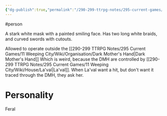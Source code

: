 ```yaml
---
{"dg-publish":true,"permalink":"/290-299-ttrpg-notes/295-current-games/11-weeping-city/wiki/person/smiling-mask/"}
---
```



#person 

A stark white mask with a painted smiling face.
Has two long white braids, and curved swords with cutouts.

Allowed to operate outside the [[290-299 TTRPG Notes/295 Current Games/11 Weeping City/Wiki/Organisation/Dark Mother's Hand\|Dark Mother's Hand]]
Which is weird, because the DMH are controlled by [[290-299 TTRPG Notes/295 Current Games/11 Weeping City/Wiki/House/La'val\|La'val]].
	When La'val want a hit, but don't want it traced through the DMH, they ask her.


# Personality

Feral